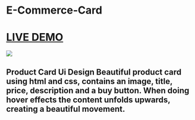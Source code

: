 # E-Commerce-Card  
# [LIVE DEMO](https://akdex.github.io/E-Commerce-Card/)


<img src="https://repository-images.githubusercontent.com/385270055/1f2c9580-e34b-11eb-82bd-5022e36a7b9d"  > 

## Product Card Ui Design  Beautiful product card using html and css, contains an image, title, price, description and a buy button. When doing hover effects the content unfolds upwards, creating a beautiful movement.



